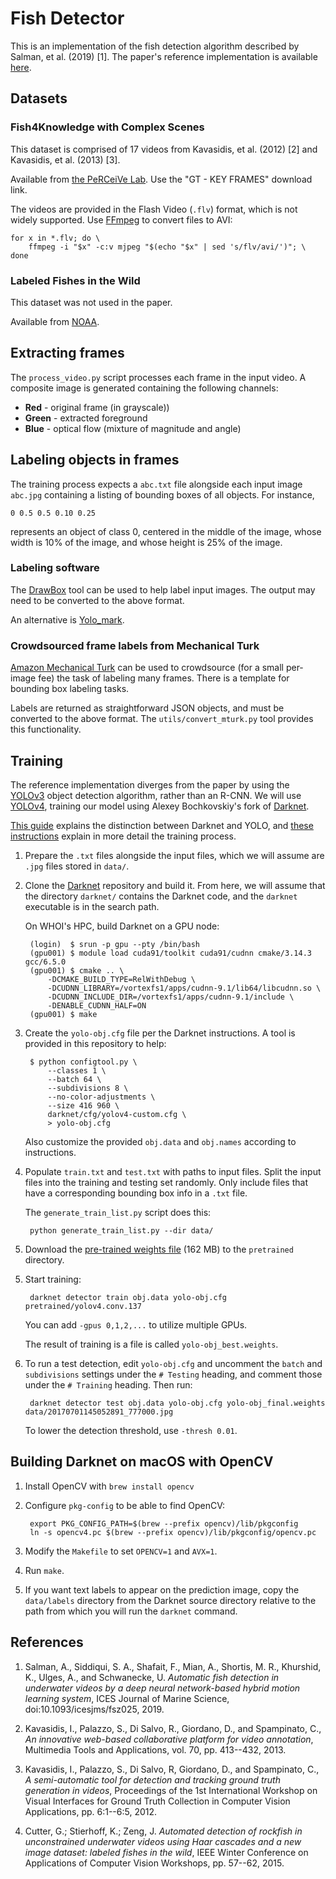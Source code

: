 # Fish Detector

This is an implementation of the fish detection algorithm described by Salman, et al. (2019) [1]. The paper's reference implementation is available [here](https://github.com/ahsan856jalal/Fish-Abundance).


## Datasets

### Fish4Knowledge with Complex Scenes

This dataset is comprised of 17 videos from Kavasidis, et al. (2012) [2] and Kavasidis, et al. (2013) [3].

Available from [the PeRCeiVe Lab](http://www.perceivelab.com/index-dataset.php?name=Fish_Detection). Use the "GT - KEY FRAMES" download link.

The videos are provided in the Flash Video (`.flv`) format, which is not widely supported. Use [FFmpeg](https://ffmpeg.org/) to convert files to AVI:

    for x in *.flv; do \
        ffmpeg -i "$x" -c:v mjpeg "$(echo "$x" | sed 's/flv/avi/')"; \
    done

### Labeled Fishes in the Wild

This dataset was not used in the paper.

Available from [NOAA](https://swfscdata.nmfs.noaa.gov/labeled-fishes-in-the-wild/).


## Extracting frames

The `process_video.py` script processes each frame in the input video. A composite image is generated containing the following channels:

  * **Red** - original frame (in grayscale))
  * **Green** - extracted foreground
  * **Blue** - optical flow (mixture of magnitude and angle)


## Labeling objects in frames

The training process expects a `abc.txt` file alongside each input image `abc.jpg` containing a listing of bounding boxes of all objects. For instance,

    0 0.5 0.5 0.10 0.25

represents an object of class 0, centered in the middle of the image, whose width is 10% of the image, and whose height is 25% of the image.

### Labeling software

The [DrawBox](https://github.com/whoigit/DrawBox) tool can be used to help label input images. The output may need to be converted to the above format.

An alternative is [Yolo_mark](https://github.com/AlexeyAB/Yolo_mark).


### Crowdsourced frame labels from Mechanical Turk

[Amazon Mechanical Turk][mturk] can be used to crowdsource (for a small per-image fee) the task of labeling many frames. There is a template for bounding box labeling tasks.

[mturk]: https://www.mturk.com

Labels are returned as straightforward JSON objects, and must be converted to the above format. The `utils/convert_mturk.py` tool provides this functionality.


## Training

The reference implementation diverges from the paper by using the [YOLOv3][] object detection algorithm, rather than an R-CNN. We will use [YOLOv4][], training our model using Alexey Bochkovskiy's fork of [Darknet][].

[YOLOv3]: https://pjreddie.com/darknet/yolo/
[YOLOv4]: https://arxiv.org/abs/2004.10934
[Darknet]: https://github.com/AlexeyAB/darknet

[This guide][yolo-guide] explains the distinction between Darknet and YOLO, and [these instructions][instructions] explain in more detail the training process.

[yolo-guide]: https://martinapugliese.github.io/recognise-objects-yolo/
[instructions]: https://github.com/AlexeyAB/darknet#how-to-train-to-detect-your-custom-objects

1. Prepare the `.txt` files alongside the input files, which we will assume are `.jpg` files stored in `data/`.

2. Clone the [Darknet][] repository and build it. From here, we will assume that the directory `darknet/` contains the Darknet code, and the `darknet` executable is in the search path.

    On WHOI's HPC, build Darknet on a GPU node:

        (login)  $ srun -p gpu --pty /bin/bash
        (gpu001) $ module load cuda91/toolkit cuda91/cudnn cmake/3.14.3 gcc/6.5.0
        (gpu001) $ cmake .. \
            -DCMAKE_BUILD_TYPE=RelWithDebug \
            -DCUDNN_LIBRARY=/vortexfs1/apps/cudnn-9.1/lib64/libcudnn.so \
            -DCUDNN_INCLUDE_DIR=/vortexfs1/apps/cudnn-9.1/include \
            -DENABLE_CUDNN_HALF=ON
        (gpu001) $ make

3. Create the `yolo-obj.cfg` file per the Darknet instructions. A tool is provided in this repository to help:

        $ python configtool.py \
            --classes 1 \
            --batch 64 \
            --subdivisions 8 \
            --no-color-adjustments \
            --size 416 960 \
            darknet/cfg/yolov4-custom.cfg \
            > yolo-obj.cfg

    Also customize the provided `obj.data` and `obj.names` according to instructions.

4. Populate `train.txt` and `test.txt` with paths to input files. Split the input files into the training and testing set randomly. Only include files that have a corresponding bounding box info in a `.txt` file.

    The `generate_train_list.py` script does this:

        python generate_train_list.py --dir data/

5. Download the [pre-trained weights file][weights] (162 MB) to the `pretrained` directory.

[weights]: https://github.com/AlexeyAB/darknet/releases/download/darknet_yolo_v3_optimal/yolov4.conv.137

5. Start training:

        darknet detector train obj.data yolo-obj.cfg pretrained/yolov4.conv.137

    You can add `-gpus 0,1,2,...` to utilize multiple GPUs.

    The result of training is a file is called `yolo-obj_best.weights`.

6. To run a test detection, edit `yolo-obj.cfg` and uncomment the `batch` and `subdivisions` settings under the `# Testing` heading, and comment those under the `# Training` heading. Then run:

        darknet detector test obj.data yolo-obj.cfg yolo-obj_final.weights data/20170701145052891_777000.jpg

    To lower the detection threshold, use `-thresh 0.01`.


## Building Darknet on macOS with OpenCV

1. Install OpenCV with `brew install opencv`

2. Configure `pkg-config` to be able to find OpenCV:

        export PKG_CONFIG_PATH=$(brew --prefix opencv)/lib/pkgconfig
        ln -s opencv4.pc $(brew --prefix opencv)/lib/pkgconfig/opencv.pc

3. Modify the `Makefile` to set `OPENCV=1` and `AVX=1`.

4. Run `make`.

5. If you want text labels to appear on the prediction image, copy the `data/labels` directory from the Darknet source directory relative to the path from which you will run the `darknet` command.


## References

1. Salman, A., Siddiqui, S. A., Shafait, F., Mian, A., Shortis, M. R., Khurshid, K., Ulges, A., and Schwanecke, U. *Automatic fish detection in underwater videos by a deep neural network-based hybrid motion learning system*, ICES Journal of Marine Science, doi:10.1093/icesjms/fsz025, 2019.

2. Kavasidis, I., Palazzo, S., Di Salvo, R., Giordano, D., and Spampinato, C., *An innovative web-based collaborative platform for video annotation*, Multimedia Tools and Applications, vol. 70, pp. 413--432, 2013.

3. Kavasidis, I., Palazzo, S., Di Salvo, R, Giordano, D., and Spampinato, C., *A semi-automatic tool for detection and tracking ground truth generation in videos*, Proceedings of the 1st International Workshop on Visual Interfaces for Ground Truth Collection in Computer Vision Applications, pp. 6:1--6:5, 2012.

4. Cutter, G.; Stierhoff, K.; Zeng, J. *Automated detection of rockfish in unconstrained underwater videos using Haar cascades and a new image dataset: labeled fishes in the wild*, IEEE Winter Conference on Applications of Computer Vision Workshops, pp. 57--62, 2015.
